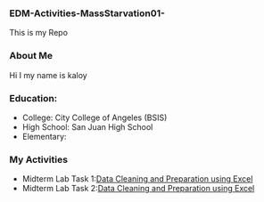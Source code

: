 ### EDM-Activities-MassStarvation01-
This is my Repo
### About Me
Hi I my name is kaloy
### Education:
- College: City College of Angeles (BSIS)
- High School: San Juan High School
- Elementary:
### My Activities
- Midterm Lab Task 1:[Data Cleaning and Preparation using Excel](Midterm%20Task%201/task1.md)
- Midterm Lab Task 2:[Data Cleaning and Preparation using Excel](Midterm%20Task%201/task1.md)

